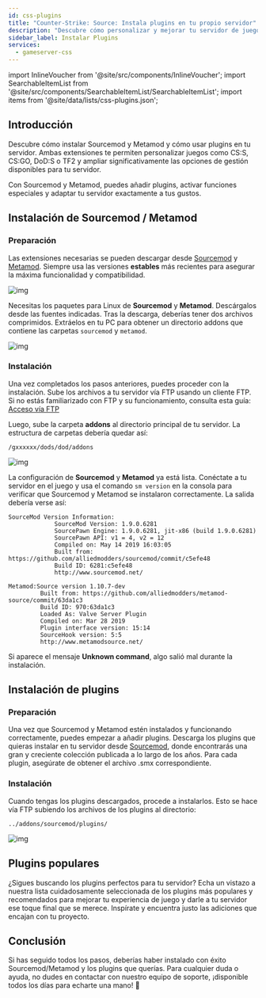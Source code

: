 ```yaml
---
id: css-plugins
title: "Counter-Strike: Source: Instala plugins en tu propio servidor"
description: "Descubre cómo personalizar y mejorar tu servidor de juegos con Sourcemod y Metamod para una mejor gestión y funciones → Aprende más ahora"
sidebar_label: Instalar Plugins
services:
  - gameserver-css
---
```


import InlineVoucher from '@site/src/components/InlineVoucher';
import SearchableItemList from '@site/src/components/SearchableItemList/SearchableItemList';
import items from '@site/data/lists/css-plugins.json';


## Introducción

Descubre cómo instalar Sourcemod y Metamod y cómo usar plugins en tu servidor. Ambas extensiones te permiten personalizar juegos como CS:S, CS:GO, DoD:S o TF2 y ampliar significativamente las opciones de gestión disponibles para tu servidor.

Con Sourcemod y Metamod, puedes añadir plugins, activar funciones especiales y adaptar tu servidor exactamente a tus gustos.

<InlineVoucher />



## Instalación de Sourcemod / Metamod

### Preparación

Las extensiones necesarias se pueden descargar desde [Sourcemod](https://sourcemod.net/) y [Metamod](https://www.sourcemm.net/downloads.php?branch=stable). Siempre usa las versiones **estables** más recientes para asegurar la máxima funcionalidad y compatibilidad.

![img](https://screensaver01.zap-hosting.com/index.php/s/STp7pRgjYS4c4yg/preview)

Necesitas los paquetes para Linux de **Sourcemod** y **Metamod**. Descárgalos desde las fuentes indicadas. Tras la descarga, deberías tener dos archivos comprimidos. Extráelos en tu PC para obtener un directorio addons que contiene las carpetas `sourcemod` y `metamod`.

![img](https://screensaver01.zap-hosting.com/index.php/s/WbxyRK8FM7GKxqt/preview)

### Instalación

Una vez completados los pasos anteriores, puedes proceder con la instalación. Sube los archivos a tu servidor vía FTP usando un cliente FTP. Si no estás familiarizado con FTP y su funcionamiento, consulta esta guía: [Acceso vía FTP](gameserver-ftpaccess.md)

Luego, sube la carpeta **addons** al directorio principal de tu servidor. La estructura de carpetas debería quedar así:

```
/gxxxxxx/dods/dod/addons
```

![img](https://screensaver01.zap-hosting.com/index.php/s/JzWxPT3yP4zAsHz/preview)

La configuración de **Sourcemod** y **Metamod** ya está lista. Conéctate a tu servidor en el juego y usa el comando ``sm version`` en la consola para verificar que Sourcemod y Metamod se instalaron correctamente. La salida debería verse así:

```
SourceMod Version Information:
             SourceMod Version: 1.9.0.6281
             SourcePawn Engine: 1.9.0.6281, jit-x86 (build 1.9.0.6281)
             SourcePawn API: v1 = 4, v2 = 12
             Compiled on: May 14 2019 16:03:05
             Built from: https://github.com/alliedmodders/sourcemod/commit/c5efe48
             Build ID: 6281:c5efe48
             http://www.sourcemod.net/
```
```             
Metamod:Source version 1.10.7-dev
         Built from: https://github.com/alliedmodders/metamod-source/commit/63da1c3
         Build ID: 970:63da1c3
         Loaded As: Valve Server Plugin
         Compiled on: Mar 28 2019
         Plugin interface version: 15:14
         SourceHook version: 5:5
         http://www.metamodsource.net/
```

Si aparece el mensaje **Unknown command**, algo salió mal durante la instalación.



## Instalación de plugins

### Preparación

Una vez que Sourcemod y Metamod estén instalados y funcionando correctamente, puedes empezar a añadir plugins. Descarga los plugins que quieras instalar en tu servidor desde [Sourcemod](https://sourcemod.net/), donde encontrarás una gran y creciente colección publicada a lo largo de los años. Para cada plugin, asegúrate de obtener el archivo .smx correspondiente.

### Instalación

Cuando tengas los plugins descargados, procede a instalarlos. Esto se hace vía FTP subiendo los archivos de los plugins al directorio:

```
../addons/sourcemod/plugins/
```


![img](https://screensaver01.zap-hosting.com/index.php/s/A6E4cQCwQnoqTKc/preview)



## Plugins populares
¿Sigues buscando los plugins perfectos para tu servidor? Echa un vistazo a nuestra lista cuidadosamente seleccionada de los plugins más populares y recomendados para mejorar tu experiencia de juego y darle a tu servidor ese toque final que se merece. Inspírate y encuentra justo las adiciones que encajan con tu proyecto.
<SearchableItemList items={items} />


## Conclusión

Si has seguido todos los pasos, deberías haber instalado con éxito Sourcemod/Metamod y los plugins que querías. Para cualquier duda o ayuda, no dudes en contactar con nuestro equipo de soporte, ¡disponible todos los días para echarte una mano! 🙂

<InlineVoucher />